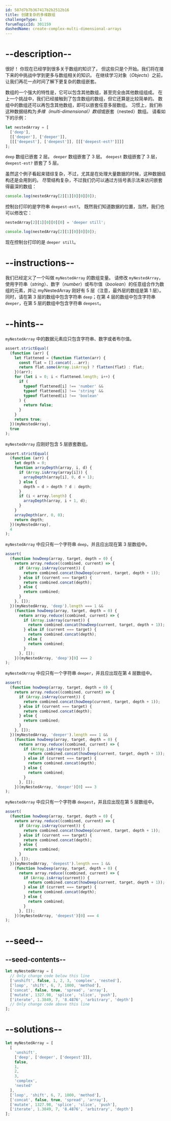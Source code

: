 ```yaml
---
id: 587d7b7b367417b2b2512b16
title: 创建复杂的多维数组
challengeType: 1
forumTopicId: 301159
dashedName: create-complex-multi-dimensional-arrays
---
```


# --description--

很好！ 你现在已经学到很多关于数组的知识了， 但这些只是个开始。我们将在接下来的中挑战中学到更多与数组相关的知识。 在继续学习对象（<dfn>Objects</dfn>）之前，让我们再花一点时间了解下更复杂的数组嵌套。

数组的一个强大的特性是，它可以包含其他数组，甚至完全由其他数组组成。 在上一个挑战中，我们已经接触到了包含数组的数组，但它还算是比较简单的。 数组中的数组还可以再包含其他数组，即可以嵌套任意多层数组。 习惯上，我们称这种数据结构为<dfn>多维（multi-dimensional）数组</dfn>或嵌套（nested）数组。 请看如下的示例：

```js
let nestedArray = [
  ['deep'],
  [['deeper'], ['deeper']],
  [[['deepest'], ['deepest']], [[['deepest-est?']]]]
];
```

`deep` 数组已嵌套 2 层。 `deeper` 数组嵌套了 3 层。 `deepest` 数组嵌套了 3 层， `deepest-est?` 嵌套了 5 层。

虽然这个例子看起来错综复杂，不过，尤其是在处理大量数据的时候，这种数据结构还是会用到的。 尽管结构复杂，不过我们仍可以通过方括号表示法来访问嵌套得最深的数组：

```js
console.log(nestedArray[2][1][0][0][0]);
```

控制台打印的是字符串 `deepest-est?`。 既然我们知道数据的位置，当然，我们也可以修改它：

```js
nestedArray[2][1][0][0][0] = 'deeper still';

console.log(nestedArray[2][1][0][0][0]);
```

现在控制台打印的是 `deeper still`。

# --instructions--

我们已经定义了一个叫做 `myNestedArray` 的数组变量。 请修改 `myNestedArray`，使用字符串（<dfn>string</dfn>）、数字（<dfn>number</dfn>）或布尔值（<dfn>boolean</dfn>）的任意组合作为数组的元素，并让 myNestedArray 刚好有 5 层（注意，最外层的数组是第 1 层）。 同时，请在第 3 层的数组中包含字符串 `deep`；在第 4 层的数组中包含字符串 `deeper`，在第 5 层的数组中包含字符串 `deepest`。

# --hints--

`myNestedArray` 中的数据元素应只包含字符串、数字或者布尔值。

```js
assert.strictEqual(
  (function (arr) {
    let flattened = (function flatten(arr) {
      const flat = [].concat(...arr);
      return flat.some(Array.isArray) ? flatten(flat) : flat;
    })(arr);
    for (let i = 0; i < flattened.length; i++) {
      if (
        typeof flattened[i] !== 'number' &&
        typeof flattened[i] !== 'string' &&
        typeof flattened[i] !== 'boolean'
      ) {
        return false;
      }
    }
    return true;
  })(myNestedArray),
  true
);
```

`myNestedArray` 应刚好包含 5 层嵌套数组。

```js
assert.strictEqual(
  (function (arr) {
    let depth = 0;
    function arrayDepth(array, i, d) {
      if (Array.isArray(array[i])) {
        arrayDepth(array[i], 0, d + 1);
      } else {
        depth = d > depth ? d : depth;
      }
      if (i < array.length) {
        arrayDepth(array, i + 1, d);
      }
    }
    arrayDepth(arr, 0, 0);
    return depth;
  })(myNestedArray),
  4
);
```

`myNestedArray` 中应只有一个字符串 `deep`，并且应出现在第 3 层数组中。

```js
assert(
  (function howDeep(array, target, depth = 0) {
    return array.reduce((combined, current) => {
      if (Array.isArray(current)) {
        return combined.concat(howDeep(current, target, depth + 1));
      } else if (current === target) {
        return combined.concat(depth);
      } else {
        return combined;
      }
    }, []);
  })(myNestedArray, 'deep').length === 1 &&
    (function howDeep(array, target, depth = 0) {
      return array.reduce((combined, current) => {
        if (Array.isArray(current)) {
          return combined.concat(howDeep(current, target, depth + 1));
        } else if (current === target) {
          return combined.concat(depth);
        } else {
          return combined;
        }
      }, []);
    })(myNestedArray, 'deep')[0] === 2
);
```

`myNestedArray` 中应只有一个字符串 `deeper`，并且应出现在第 4 层数组中。

```js
assert(
  (function howDeep(array, target, depth = 0) {
    return array.reduce((combined, current) => {
      if (Array.isArray(current)) {
        return combined.concat(howDeep(current, target, depth + 1));
      } else if (current === target) {
        return combined.concat(depth);
      } else {
        return combined;
      }
    }, []);
  })(myNestedArray, 'deeper').length === 1 &&
    (function howDeep(array, target, depth = 0) {
      return array.reduce((combined, current) => {
        if (Array.isArray(current)) {
          return combined.concat(howDeep(current, target, depth + 1));
        } else if (current === target) {
          return combined.concat(depth);
        } else {
          return combined;
        }
      }, []);
    })(myNestedArray, 'deeper')[0] === 3
);
```

`myNestedArray` 中应只有一个字符串 `deepest`，并且应出现在第 5 层数组中。

```js
assert(
  (function howDeep(array, target, depth = 0) {
    return array.reduce((combined, current) => {
      if (Array.isArray(current)) {
        return combined.concat(howDeep(current, target, depth + 1));
      } else if (current === target) {
        return combined.concat(depth);
      } else {
        return combined;
      }
    }, []);
  })(myNestedArray, 'deepest').length === 1 &&
    (function howDeep(array, target, depth = 0) {
      return array.reduce((combined, current) => {
        if (Array.isArray(current)) {
          return combined.concat(howDeep(current, target, depth + 1));
        } else if (current === target) {
          return combined.concat(depth);
        } else {
          return combined;
        }
      }, []);
    })(myNestedArray, 'deepest')[0] === 4
);
```

# --seed--

## --seed-contents--

```js
let myNestedArray = [
  // Only change code below this line
  ['unshift', false, 1, 2, 3, 'complex', 'nested'],
  ['loop', 'shift', 6, 7, 1000, 'method'],
  ['concat', false, true, 'spread', 'array'],
  ['mutate', 1327.98, 'splice', 'slice', 'push'],
  ['iterate', 1.3849, 7, '8.4876', 'arbitrary', 'depth']
  // Only change code above this line
];
```

# --solutions--

```js
let myNestedArray = [
  [
    'unshift',
    ['deep', ['deeper', ['deepest']]],
    false,
    1,
    2,
    3,
    'complex',
    'nested'
  ],
  ['loop', 'shift', 6, 7, 1000, 'method'],
  ['concat', false, true, 'spread', 'array'],
  ['mutate', 1327.98, 'splice', 'slice', 'push'],
  ['iterate', 1.3849, 7, '8.4876', 'arbitrary', 'depth']
];
```
